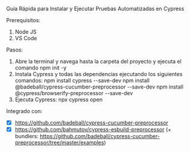 Guía Rápida para Instalar y Ejecutar Pruebas Automatizadas en Cypress

Prerequisitos:

1. Node JS
2. VS Code


Pasos:

1. Abre la terminal y navega hasta la carpeta del proyecto y ejecuta el comando npm init -y
2. Instala Cypress y todas las dependencias ejecutando los siguientes comandos:
    npm install cypress --save-dev
    npm install @badeball/cypress-cucumber-preprocessor --save-dev
    npm install @cypress/browserify-preprocessor --save-dev
3. Ejecuta Cypress:
    npx cypress open

Integrado con:

- [x] https://github.com/badeball/cypress-cucumber-preprocessor
- [x] https://github.com/bahmutov/cypress-esbuild-preprocessor
(+ bundlers: https://github.com/badeball/cypress-cucumber-preprocessor/tree/master/examples)